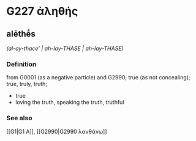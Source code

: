 # G227 ἀληθής

## alēthḗs

_(al-ay-thace' | ah-lay-THASE | ah-lay-THASE)_

### Definition

from G0001 (as a negative particle) and G2990; true (as not concealing); true, truly, truth; 

- true
- loving the truth, speaking the truth, truthful

### See also

[[G1|G1 Α]], [[G2990|G2990 λανθάνω]]
